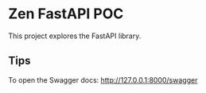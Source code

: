 # Zen FastAPI POC

This project explores the FastAPI library.

## Tips

To open the Swagger docs: http://127.0.0.1:8000/swagger
